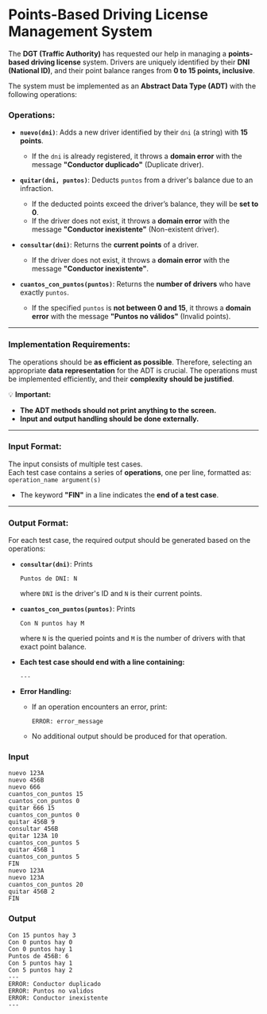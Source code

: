 # **Points-Based Driving License Management System**  

The **DGT (Traffic Authority)** has requested our help in managing a **points-based driving license** system. Drivers are uniquely identified by their **DNI (National ID)**, and their point balance ranges from **0 to 15 points, inclusive**.  

The system must be implemented as an **Abstract Data Type (ADT)** with the following operations:  

### **Operations:**  
- **`nuevo(dni)`**: Adds a new driver identified by their `dni` (a string) with **15 points**.  
  - If the `dni` is already registered, it throws a **domain error** with the message **"Conductor duplicado"** (Duplicate driver).  

- **`quitar(dni, puntos)`**: Deducts `puntos` from a driver's balance due to an infraction.  
  - If the deducted points exceed the driver’s balance, they will be **set to 0**.  
  - If the driver does not exist, it throws a **domain error** with the message **"Conductor inexistente"** (Non-existent driver).  

- **`consultar(dni)`**: Returns the **current points** of a driver.  
  - If the driver does not exist, it throws a **domain error** with the message **"Conductor inexistente"**.  

- **`cuantos_con_puntos(puntos)`**: Returns the **number of drivers** who have exactly `puntos`.  
  - If the specified `puntos` is **not between 0 and 15**, it throws a **domain error** with the message **"Puntos no válidos"** (Invalid points).  

---

### **Implementation Requirements:**  
The operations should be **as efficient as possible**. Therefore, selecting an appropriate **data representation** for the ADT is crucial. The operations must be implemented efficiently, and their **complexity should be justified**.  

💡 **Important:**  
- **The ADT methods should not print anything to the screen.**  
- **Input and output handling should be done externally.**  

---

### **Input Format:**  
The input consists of multiple test cases.  
Each test case contains a series of **operations**, one per line, formatted as:  
`operation_name argument(s)`  

- The keyword **"FIN"** in a line indicates the **end of a test case**.  

---

### **Output Format:**  
For each test case, the required output should be generated based on the operations:  

- **`consultar(dni)`**: Prints  
  ```
  Puntos de DNI: N  
  ```  
  where `DNI` is the driver's ID and `N` is their current points.  

- **`cuantos_con_puntos(puntos)`**: Prints  
  ```
  Con N puntos hay M  
  ```  
  where `N` is the queried points and `M` is the number of drivers with that exact point balance.  

- **Each test case should end with a line containing:**  
  ```
  ---  
  ```  

- **Error Handling:**  
  - If an operation encounters an error, print:  
    ```
    ERROR: error_message  
    ```  
  - No additional output should be produced for that operation.  


### Input 

```text
nuevo 123A
nuevo 456B
nuevo 666
cuantos_con_puntos 15
cuantos_con_puntos 0
quitar 666 15
cuantos_con_puntos 0
quitar 456B 9
consultar 456B
quitar 123A 10
cuantos_con_puntos 5
quitar 456B 1
cuantos_con_puntos 5
FIN
nuevo 123A
nuevo 123A
cuantos_con_puntos 20
quitar 456B 2
FIN
```

### Output
```
Con 15 puntos hay 3
Con 0 puntos hay 0
Con 0 puntos hay 1
Puntos de 456B: 6
Con 5 puntos hay 1
Con 5 puntos hay 2
---
ERROR: Conductor duplicado
ERROR: Puntos no validos
ERROR: Conductor inexistente
---
```